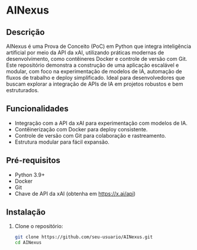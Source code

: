 # AINexus

## Descrição
AINexus é uma Prova de Conceito (PoC) em Python que integra inteligência artificial por meio da API da xAI, utilizando práticas modernas de desenvolvimento, como contêineres Docker e controle de versão com Git. Este repositório demonstra a construção de uma aplicação escalável e modular, com foco na experimentação de modelos de IA, automação de fluxos de trabalho e deploy simplificado. Ideal para desenvolvedores que buscam explorar a integração de APIs de IA em projetos robustos e bem estruturados.

## Funcionalidades
- Integração com a API da xAI para experimentação com modelos de IA.
- Contêinerização com Docker para deploy consistente.
- Controle de versão com Git para colaboração e rastreamento.
- Estrutura modular para fácil expansão.

## Pré-requisitos
- Python 3.9+
- Docker
- Git
- Chave de API da xAI (obtenha em https://x.ai/api)

## Instalação
1. Clone o repositório:
   ```bash
   git clone https://github.com/seu-usuario/AINexus.git
   cd AINexus
